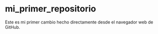 # mi_primer_repositorio
Este es mi primer cambio hecho directamente desde el navegador web de GitHub.

